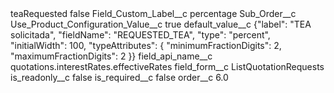 <?xml version="1.0" encoding="UTF-8"?>
<CustomMetadata xmlns="http://soap.sforce.com/2006/04/metadata" xmlns:xsi="http://www.w3.org/2001/XMLSchema-instance" xmlns:xsd="http://www.w3.org/2001/XMLSchema">
    <label>teaRequested</label>
    <protected>false</protected>
    <values>
        <field>Field_Custom_Label__c</field>
        <value xsi:type="xsd:string">percentage</value>
    </values>
    <values>
        <field>Sub_Order__c</field>
        <value xsi:nil="true"/>
    </values>
    <values>
        <field>Use_Product_Configuration_Value__c</field>
        <value xsi:type="xsd:boolean">true</value>
    </values>
    <values>
        <field>default_value__c</field>
        <value xsi:type="xsd:string">{&quot;label&quot;: &quot;TEA solicitada&quot;, &quot;fieldName&quot;: &quot;REQUESTED_TEA&quot;, &quot;type&quot;: &quot;percent&quot;, &quot;initialWidth&quot;: 100, &quot;typeAttributes&quot;: { &quot;minimumFractionDigits&quot;: 2, &quot;maximumFractionDigits&quot;: 2 }}</value>
    </values>
    <values>
        <field>field_api_name__c</field>
        <value xsi:type="xsd:string">quotations.interestRates.effectiveRates</value>
    </values>
    <values>
        <field>field_form__c</field>
        <value xsi:type="xsd:string">ListQuotationRequests</value>
    </values>
    <values>
        <field>is_readonly__c</field>
        <value xsi:type="xsd:boolean">false</value>
    </values>
    <values>
        <field>is_required__c</field>
        <value xsi:type="xsd:boolean">false</value>
    </values>
    <values>
        <field>order__c</field>
        <value xsi:type="xsd:double">6.0</value>
    </values>
</CustomMetadata>
